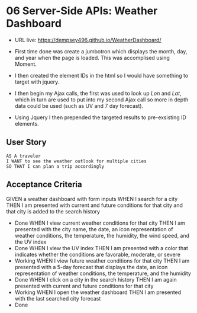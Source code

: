 # 06 Server-Side APIs: Weather Dashboard
* URL live: https://dempsey496.github.io/WeatherDashboard/

* First time done was create a jumbotron which displays the month, day, and year when the page is loaded. This was accomplised using Moment.

* I then created the element IDs in the html so I would have something to target with jquery.

* I then begin my Ajax calls, the first was used to look up _Lon_ and _Lat_, which in turn are used to put into my second Ajax call so more in depth data could be used (such as UV and 7 day forecast).

* Using Jquery I then prepended the targeted results to pre-exsisting ID elements.

## User Story

```
AS A traveler
I WANT to see the weather outlook for multiple cities
SO THAT I can plan a trip accordingly
```

## Acceptance Criteria

GIVEN a weather dashboard with form inputs
WHEN I search for a city
THEN I am presented with current and future conditions for that city and that city is added to the search history
* Done 
WHEN I view current weather conditions for that city
THEN I am presented with the city name, the date, an icon representation of weather conditions, the temperature, the humidity, the wind speed, and the UV index
* Done
WHEN I view the UV index
THEN I am presented with a color that indicates whether the conditions are favorable, moderate, or severe
* Working
WHEN I view future weather conditions for that city
THEN I am presented with a 5-day forecast that displays the date, an icon representation of weather conditions, the temperature, and the humidity
* Done
WHEN I click on a city in the search history
THEN I am again presented with current and future conditions for that city
* Working
WHEN I open the weather dashboard
THEN I am presented with the last searched city forecast
* Done
```

